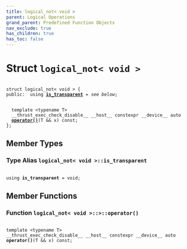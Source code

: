 ```yaml
---
title: logical_not< void >
parent: Logical Operations
grand_parent: Predefined Function Objects
nav_exclude: true
has_children: true
has_toc: false
---
```


# Struct `logical_not< void >`

<code class="doxybook">
<span>struct logical&#95;not&lt; void &gt; {</span>
<span>public:</span><span>&nbsp;&nbsp;using <b><a href="/thrust/api/classes/structlogical__not_3_01void_01_4.html#using-is_transparent">is&#95;transparent</a></b> = <i>see below</i>;</span>
<br>
<span>&nbsp;&nbsp;template &lt;typename T&gt;</span>
<span>&nbsp;&nbsp;__thrust_exec_check_disable__ __host__ constexpr __device__ auto </span><span>&nbsp;&nbsp;<b><a href="/thrust/api/classes/structlogical__not_3_01void_01_4.html#function-operator()">operator()</a></b>(T && x) const;</span>
<span>};</span>
</code>

## Member Types

<h3 id="using-is_transparent">
Type Alias <code>logical&#95;not&lt; void &gt;::is&#95;transparent</code>
</h3>

<code class="doxybook">
<span>using <b>is_transparent</b> = void;</span></code>

## Member Functions

<h3 id="function-operator()">
Function <code>logical&#95;not&lt; void &gt;::&gt;::operator()</code>
</h3>

<code class="doxybook">
<span>template &lt;typename T&gt;</span>
<span>__thrust_exec_check_disable__ __host__ constexpr __device__ auto </span><span><b>operator()</b>(T && x) const;</span></code>

